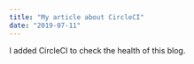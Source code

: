 ```yaml
---
title: "My article about CircleCI"
date: "2019-07-11"
---
```


I added CircleCI to check the health of this blog.
